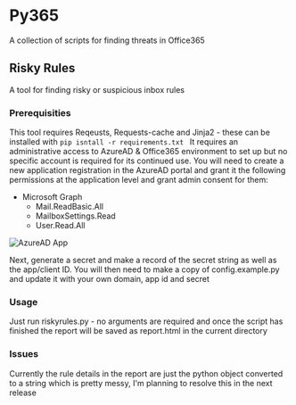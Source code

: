 # Py365
A collection of scripts for finding threats in Office365

## Risky Rules
A tool for finding risky or suspicious inbox rules

### Prerequisities
This tool requires Reqeusts, Requests-cache and Jinja2 - these can be installed with ```pip isntall -r requirements.txt ```
It requires an administrative access to AzureAD & Office365 environment to set up but no specific account is required for its continued use.
You will need to create a new application registration in the AzureAD portal and grant it the following permissions at the application level and grant admin consent for them:
+ Microsoft Graph
    + Mail.ReadBasic.All
    + MailboxSettings.Read
    + User.Read.All

![AzureAD App](https://blog.rothe.uk/content/images/2020/08/2020-08-23-10_52_34-py365-_-API-permissions---Microsoft-Azure-and-13-more-pages---Home---Microsoft--.png)

Next, generate a secret and make a record of the secret string as well as the app/client ID.
You will then need to make a copy of config.example.py and update it with your own domain, app id and secret

### Usage
Just run riskyrules.py - no arguments are required and once the script has finished the report will be saved as report.html in the current directory

### Issues
Currently the rule details in the report are just the python object converted to a string which is pretty messy, I'm planning to resolve this in the next release